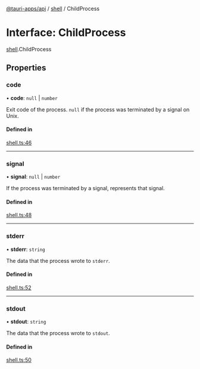 [@tauri-apps/api](../index.md) / [shell](../modules/shell.md) / ChildProcess

# Interface: ChildProcess

[shell](../modules/shell.md).ChildProcess

## Properties

### code

• **code**: ``null`` \| `number`

Exit code of the process. `null` if the process was terminated by a signal on Unix.

#### Defined in

[shell.ts:46](https://github.com/tauri-apps/tauri/blob/c32d191/tooling/api/src/shell.ts#L46)

___

### signal

• **signal**: ``null`` \| `number`

If the process was terminated by a signal, represents that signal.

#### Defined in

[shell.ts:48](https://github.com/tauri-apps/tauri/blob/c32d191/tooling/api/src/shell.ts#L48)

___

### stderr

• **stderr**: `string`

The data that the process wrote to `stderr`.

#### Defined in

[shell.ts:52](https://github.com/tauri-apps/tauri/blob/c32d191/tooling/api/src/shell.ts#L52)

___

### stdout

• **stdout**: `string`

The data that the process wrote to `stdout`.

#### Defined in

[shell.ts:50](https://github.com/tauri-apps/tauri/blob/c32d191/tooling/api/src/shell.ts#L50)
